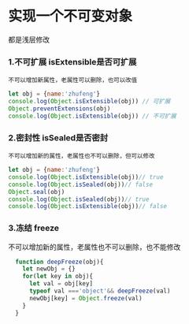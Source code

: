# 实现一个不可变对象

都是浅层修改

### 1.不可扩展 isExtensible是否可扩展
    不可以增加新属性，老属性可以删除，也可以改值

```js
let obj = {name:'zhufeng'}
console.log(Object.isExtensible(obj)) // 可扩展
Object.preventExtensions(obj)
console.log(Object.isExtensible(obj)) // 不可扩展
```

### 2.密封性 isSealed是否密封
    不可以增加新的属性，老属性也不可以删除，但可以修改
```js
let obj = {name:'zhufeng'}
console.log(Object.isExtensible(obj))// true
console.log(Object.isSealed(obj))// false
Object.seal(obj)
console.log(Object.isSealed(obj))// true
console.log(Object.isExtensible(obj))// false
```

### 3.冻结 freeze
不可以增加新的属性，老属性也不可以删除，也不能修改




```js
  function deepFreeze(obj){
    let newObj = {}
    for(let key in obj){
      let val = obj[key]
      typeof val ==='object'&& deepFreeze(val)
      newObj[key] = Object.freeze(val)
    }
  }
```
